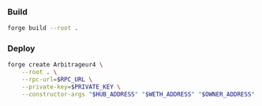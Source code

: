 ### Build

```bash
forge build --root .
```

### Deploy

```bash
forge create Arbitrageur4 \
    --root . \
    --rpc-url=$RPC_URL \
    --private-key=$PRIVATE_KEY \
    --constructor-args "$HUB_ADDRESS" "$WETH_ADDRESS" "$OWNER_ADDRESS" "$EXECUTOR_ADDRESS"
```
